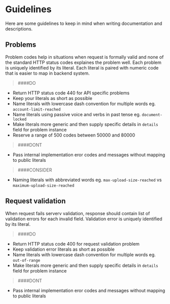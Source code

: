 
Guidelines
==========
Here are some guidelines to keep in mind when writing documentation and descriptions. 

Problems
--------
Problem codes help in situations when request is formally valid and none of the standard HTTP status codes explaines the problem well. Each problem is uniquely identified by its literal. Each literal is paired with numeric code that is easier to map in backend system. 

> ####DO
- Return HTTP status code 440 for API specific problems
- Keep your literals as short as possible
- Name literals with lowercase dash convention for multiple words eg. `account-limit-reached`
- Name literals using passive voice and verbs in past tense eg. `document-locked`
- Make literals more generic and then supply specific details in `details` field for problem instance
- Reserve a range of 500 codes between 50000 and 80000

> ####DONT
- Pass internal implementation eror codes and messages without mapping to public literals

> ####CONSIDER
- Naming literals with abbreviated words eg. `max-upload-size-reached` vs `maximum-upload-size-reached`

Request validation
------------------
When request fails serverv validation, response should contain list of validation errors for each invalid field. Validation error is uniquely identified by its literal.

> ####DO
- Return HTTP status code 400 for request validation problem
- Keep validation error literals as short as possible
- Name literals with lowercase dash convention for multiple words eg. `out-of-range`
- Make literals more generic and then supply specific details in `details` field for problem instance

> ####DONT
- Pass internal implementation eror codes and messages without mapping to public literals

